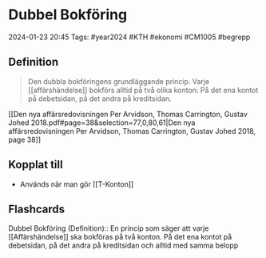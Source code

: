 # Dubbel Bokföring

2024-01-23 20:45
Tags: #year2024 #KTH #ekonomi #CM1005 #begrepp

## Definition

> Den dubbla bokföringens grundläggande princip. Varje [[affärshändelse]] bokförs alltid på två olika konton: På det ena kontot på debetsidan, på det andra på kreditsidan.

[[Den nya affärsredovisningen Per Arvidson, Thomas Carrington, Gustav Johed 2018.pdf#page=38&selection=77,0,80,61|Den nya affärsredovisningen Per Arvidson, Thomas Carrington, Gustav Johed 2018, page 38]]

## Kopplat till

- Används när man gör [[T-Konton]]

## Flashcards

Dubbel Bokföring (Definition):: En princip som säger att varje [[Affärshändelse]] ska bokföras på två konton. På det ena kontot på debetsidan, på det andra på kreditsidan och alltid med samma belopp
<!--SR:!2024-01-27,3,250!2024-01-28,4,270-->
